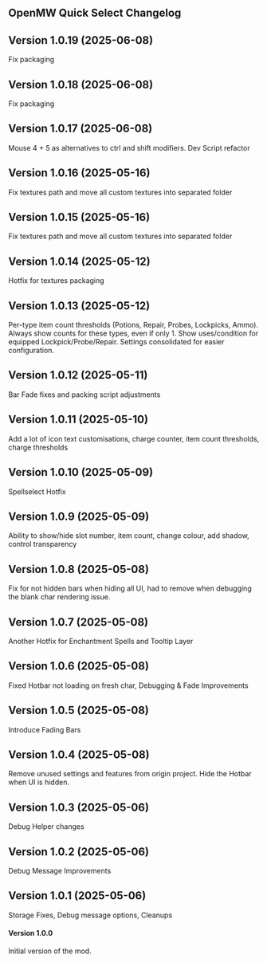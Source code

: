 ## OpenMW Quick Select Changelog

## Version 1.0.19 (2025-06-08)

Fix packaging



## Version 1.0.18 (2025-06-08)

Fix packaging



## Version 1.0.17 (2025-06-08)

Mouse 4 + 5 as alternatives to ctrl and shift modifiers. Dev Script refactor



## Version 1.0.16 (2025-05-16)

Fix textures path and move all custom textures into separated folder


## Version 1.0.15 (2025-05-16)

Fix textures path and move all custom textures into separated folder


## Version 1.0.14 (2025-05-12)

Hotfix for textures packaging


## Version 1.0.13 (2025-05-12)

Per-type item count thresholds (Potions, Repair, Probes, Lockpicks, Ammo). Always show counts for these types, even if only 1. Show uses/condition for equipped Lockpick/Probe/Repair. Settings consolidated for easier configuration.


## Version 1.0.12 (2025-05-11)

Bar Fade fixes and packing script adjustments


## Version 1.0.11 (2025-05-10)

Add a lot of icon text customisations, charge counter, item count thresholds, charge thresholds


## Version 1.0.10 (2025-05-09)

Spellselect Hotfix


## Version 1.0.9 (2025-05-09)

Ability to show/hide slot number, item count, change colour, add shadow, control transparency


## Version 1.0.8 (2025-05-08)

Fix for not hidden bars when hiding all UI, had to remove when debugging the blank char rendering issue.


## Version 1.0.7 (2025-05-08)

Another Hotfix for Enchantment Spells and Tooltip Layer


## Version 1.0.6 (2025-05-08)

Fixed Hotbar not loading on fresh char, Debugging & Fade Improvements


## Version 1.0.5 (2025-05-08)

Introduce Fading Bars


## Version 1.0.4 (2025-05-08)

Remove unused settings and features from origin project. Hide the Hotbar when UI is hidden.


## Version 1.0.3 (2025-05-06)

Debug Helper changes


## Version 1.0.2 (2025-05-06)

Debug Message Improvements


## Version 1.0.1 (2025-05-06)

Storage Fixes, Debug message options, Cleanups


<!-- New versions will be added here by the deploy script -->

#### Version 1.0.0

Initial version of the mod.

<!--[Download Link](https://github.com/voshond/openmw-quick-select/releases)-->
